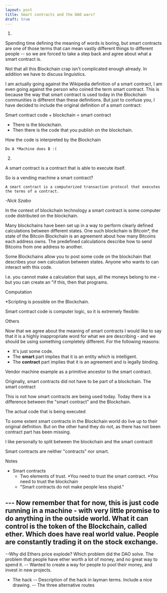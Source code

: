 ```yaml
---
layout: post
title: Smart contracts and the DAO wars?
draft: true
---
```



1.
Spending time defining the meaning of words is boring, but smart contracts are one of those terms that can mean vastly different things to different people -- so we are forced to take a step back and agree about what a smart contract is.

Not that all this Blockchain crap isn't complicated enough already. In addition we have to discuss linguistics.

I am actually going against the Wikipedia definition of a smart contract, I am even going against the person who coined the term smart contract. This is because the way that smart contract is used today in the Blockchain communities is different than these definitions. But just to confuse you, I have decided to include the original definition of a smart contract:

Smart contract code + blockchain = smart contract

- There is the blockchain.
- Then there is the code that you publish on the blockchain.

How the code is interpreted by the Blockchain

    Do A *Machine does B :(


2.

A smart contract is a contract that is able to execute itself.

So is a vending machine a smart contract?




    A smart contract is a computerized transaction protocol that executes the terms of a contract.
*-Nick Szabo*

In the context of blockchain technology a smart contract is some computer code distributed on the blockchain.

Many blockchains have been set up in a way to perform clearly defined calculations between different states. One such blockchain is Bitcoin*, the state of the Bitcoin Blockchain is an agreement about how many Bitcoins each address owns. The predefined calculations describe how to send Bitcoins from one address to another.

Some Blockchains allow you to post some code on the blockchain that describes your own calculation between states. Anyone who wants to can interact with this code.


I.e. you cannot make a calculation that says, all the moneys belong to me - but you can create an "if this,  then that programs.

Computation


*Scripting is possible on the Blockchain.


Smart contract code is computer logic, so it is extremely flexible:


Others



Now that we agree about the meaning of smart contracts I would like to say that it is a highly inappropriate word for what we are describing - and we should be using something completely different. For the following reasons:
- It's just some code.
- The **smart** part implies that it is an entity which is intelligent.
- The **contract** part implies that it is an agreement and is legally binding.




Vendor machine example as a primitive ancestor to the smart contract.

Originally, smart contracts did not have to be part of a blockchain. The smart contract

This is not how smart contracts are being used today. Today there is a difference between the "smart contract" and the Blockchain.

The actual code that is being executed

To some extent smart contracts in the Blockchain world do live up to their original definition. But on the other hand they do not, as there has not been contract part has been missing.

I like personally to split between the blockchain and the smart contractl

Smart contracts are neither "contracts" nor smart.


Notes
- Smart contracts
    + Two elements of trust.
        *You need to trust the smart contract.
        *You need to trust the blockchain
    + "Smart contracts do not make people less stupid."
        
--- Now remember that for now, this is just code running in a machine - with very little promise to do anything in the outside world. What it can control is the token of the Blockchain, called ether. Which does have real world value. People are constantly trading it on the stock exchange.
--
--Why did Ethers price explode? Which problem did the DAO solve. The problem that people have ether worth a lot of money, and no great way to spend it.
-- Wanted to create a way for people to pool their money, and invest in new projects.
- The hack
-- Description of the hack in layman terms. Include a nice drawing.
-- The three alternative routes